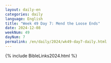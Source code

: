 ```yaml
---
layout: daily-en
categories: daily
language: English
title: "Week 49 Day 7: Mend the Loose Ends"
date: 2024-12-08
weekNum: 49
dayNum: 7
permalink: /en/daily/2024/wk49-day7-daily.html
---
```



{% include BibleLinks2024.html %}

